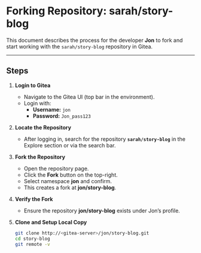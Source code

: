 # Forking Repository: sarah/story-blog

This document describes the process for the developer **Jon** to fork and start working with the `sarah/story-blog` repository in Gitea.

---

## Steps

1. **Login to Gitea**
   - Navigate to the Gitea UI (top bar in the environment).
   - Login with:
     - **Username:** `jon`
     - **Password:** `Jon_pass123`

2. **Locate the Repository**
   - After logging in, search for the repository **`sarah/story-blog`** in the Explore section or via the search bar.

3. **Fork the Repository**
   - Open the repository page.
   - Click the **Fork** button on the top-right.
   - Select namespace **jon** and confirm.
   - This creates a fork at **jon/story-blog**.

4. **Verify the Fork**
   - Ensure the repository **jon/story-blog** exists under Jon’s profile.

5. **Clone and Setup Local Copy**
   ```bash
   git clone http://<gitea-server>/jon/story-blog.git
   cd story-blog
   git remote -v


